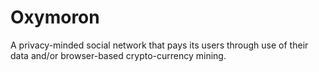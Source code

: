 # Oxymoron
A privacy-minded social network that pays its users through use of their data and/or browser-based crypto-currency mining.
